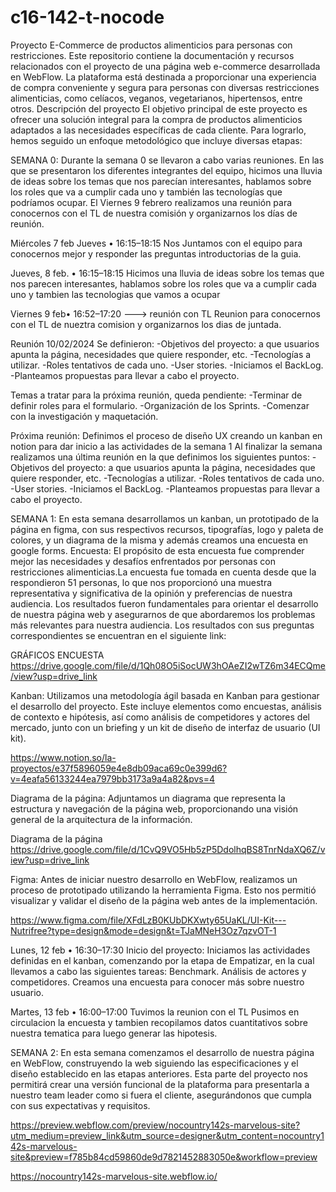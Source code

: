 # c16-142-t-nocode
Proyecto E-Commerce de productos alimenticios para personas con restricciones.
Este repositorio contiene la documentación y recursos relacionados con el proyecto de una página web e-commerce desarrollada en WebFlow. La plataforma está destinada a proporcionar una experiencia de compra conveniente y segura para personas con diversas restricciones alimenticias, como celíacos, veganos, vegetarianos, hipertensos, entre otros.
Descripción del proyecto
El objetivo principal de este proyecto es ofrecer una solución integral para la compra de productos alimenticios adaptados a las necesidades específicas de cada cliente. Para lograrlo, hemos seguido un enfoque metodológico que incluye diversas etapas:

SEMANA 0: 
Durante la semana 0 se llevaron a cabo varias reuniones. En las que se presentaron los diferentes integrantes del equipo, hicimos una lluvia de ideas sobre los temas que nos parecían interesantes, hablamos sobre los roles que va a cumplir cada uno y también las tecnologías que podríamos ocupar.
El Viernes 9 febrero realizamos una reunión para conocernos con el TL de nuestra comisión y organizarnos los días de reunión.

Miércoles 7 feb Jueves •  16:15–18:15
Nos Juntamos con el equipo para conocernos mejor y responder las preguntas introductorias de la guia.

Jueves, 8 feb.  •  16:15–18:15
Hicimos una lluvia de ideas sobre los temas que nos parecen interesantes, hablamos sobre los roles que va a cumplir cada uno y tambien las tecnologias que vamos a ocupar

Viernes 9 feb•  16:52–17:20 ---> reunión con TL
Reunion para conocernos con el TL de nueztra comision y organizarnos los dias de juntada.

Reunión 10/02/2024
Se definieron:
-Objetivos del proyecto: a que usuarios apunta la página, necesidades que quiere responder, etc.
-Tecnologías a utilizar.
-Roles tentativos de cada uno.
-User stories.
-Iniciamos el BackLog.
-Planteamos propuestas para llevar a cabo el proyecto.

Temas a tratar para la próxima reunión, queda pendiente:
-Terminar de definir roles para el formulario.
-Organización de los Sprints.
-Comenzar con la investigación y maquetación.

Próxima reunión:
Definimos el proceso de diseño UX creando un kanban en notion para dar inicio a las actividades de la semana 1
Al finalizar la semana realizamos una última reunión en la que definimos los siguientes puntos: 
-Objetivos del proyecto: a que usuarios apunta la página, necesidades que quiere responder, etc.
-Tecnologías a utilizar. 
-Roles tentativos de cada uno. 
-User stories. 
-Iniciamos el BackLog. 
-Planteamos propuestas para llevar a cabo el proyecto.

SEMANA 1:
En esta semana desarrollamos un kanban, un prototipado de la página en figma, con sus respectivos recursos, tipografías, logo y paleta de colores, y un diagrama de la misma y además creamos una encuesta en google forms.
Encuesta: El propósito de esta encuesta fue comprender mejor las necesidades y desafíos enfrentados por personas con restricciones alimenticias.La encuesta fue tomada en cuenta desde que la respondieron 51 personas, lo que nos proporcionó una muestra representativa y significativa de la opinión y preferencias de nuestra audiencia. Los resultados fueron fundamentales para orientar el desarrollo de nuestra página web y asegurarnos de que abordaremos los problemas más relevantes para nuestra audiencia.
Los resultados con sus preguntas correspondientes se encuentran en el siguiente link:

GRÁFICOS ENCUESTA https://drive.google.com/file/d/1Qh08O5iSocUW3hOAeZI2wTZ6m34ECQme/view?usp=drive_link

Kanban: Utilizamos una metodología ágil basada en Kanban para gestionar el desarrollo del proyecto. Este incluye elementos como encuestas, análisis de contexto e hipótesis, así como análisis de competidores y actores del mercado, junto con un briefing y un kit de diseño de interfaz de usuario (UI kit).

https://www.notion.so/la-proyectos/e37f5896059e4e8db09aca69c0e399d6?v=4eafa56133244ea7979bb3173a9a4a82&pvs=4

Diagrama de la página: Adjuntamos un diagrama que representa la estructura y navegación de la página web, proporcionando una visión general de la arquitectura de la información.

Diagrama de la página https://drive.google.com/file/d/1CvQ9VO5Hb5zP5DdolhqBS8TnrNdaXQ6Z/view?usp=drive_link


Figma: Antes de iniciar nuestro desarrollo en WebFlow, realizamos un proceso de prototipado utilizando la herramienta Figma. Esto nos permitió visualizar y validar el diseño de la página web antes de la implementación.

https://www.figma.com/file/XFdLzB0KUbDKXwty65UaKL/UI-Kit---Nutrifree?type=design&mode=design&t=TJaMNeH3Oz7qzvOT-1

Lunes, 12 feb •  16:30–17:30
Inicio del proyecto:
Iniciamos las actividades definidas en el kanban, comenzando por la etapa de Empatizar, en la cual llevamos a cabo las siguientes tareas:
Benchmark.
Análisis de actores y competidores.
Creamos una encuesta para conocer más sobre nuestro usuario.

Martes, 13 feb •  16:00–17:00 
Tuvimos la reunion con el TL 
Pusimos en circulacion la encuesta y tambien recopilamos datos cuantitativos sobre nuestra tematica para luego generar las hipotesis.

SEMANA 2:
En esta semana comenzamos el desarrollo de nuestra página en WebFlow, construyendo la web siguiendo las especificaciones y el diseño establecido en las etapas anteriores. Esta parte del proyecto nos permitirá crear una versión funcional de la plataforma para presentarla a nuestro team leader como si fuera el cliente, asegurándonos que cumpla con sus expectativas y requisitos.

https://preview.webflow.com/preview/nocountry142s-marvelous-site?utm_medium=preview_link&utm_source=designer&utm_content=nocountry142s-marvelous-site&preview=f785b84cd59860de9d7821452883050e&workflow=preview

https://nocountry142s-marvelous-site.webflow.io/
